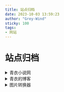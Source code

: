 ```yaml
---
title: 站点归档
date: 2023-10-03 13:59:23
author: "Grey-Wind"
sticky: 100
tags:
- 网站
---
```


# 站点归档

<details>
	<summary>青衣小说网</summary>
	<a class="level1" href="https://grey-wind.github.io/Novels/">GitHub Pages</a>
	<br>
	<a class="level1" href="https://qingyi-novels.zeabur.app/">Zeabur</a>
	<details>
		<summary class="level1">Vercel</summary>
		<a class="level2" href="https://qingyi-novels.vercel.app/">链接1</a>
		<br>
		<a class="level2" href="https://novels-grey-wind.vercel.app/">链接2</a>
		<br>
		<a class="level2" href="https://novels-git-main-grey-wind.vercel.app/">链接3</a>
	</details>
</details>
<details>
	<summary>青衣的博客</summary>
	<a class="level1" href="https://grey-wind.github.io/Blog/">GitHub Pages</a>
	<br>
	<a class="level1" href="https://qingyi-blog.zeabur.app/">Zeabur</a>
    <details>
		<summary class="level1">Vercel</summary>
		<a class="level2" href="https://qy-blog.vercel.app/">链接1</a>
		<br>
		<a class="level2" href="https://blog-grey-wind.vercel.app/">链接2</a>
		<br>
		<a class="level2" href="https://blog-git-main-grey-wind.vercel.app/">链接3</a>
	</details>
	<a class="level1" href="https://qingyi-studio.gitee.io/">Gitee</a>
</details>
<details>
	<summary>图片转换器</summary>
	<a class="level1" href="https://grey-wind.github.io/ImageConvert/">GitHub Pages</a>
	<br>
	<a class="level1" href="https://image-convert.zeabur.app/">Zeabur</a>
    <details>
		<summary class="level1">Vercel</summary>
		<a class="level2" href="https://image-convert.vercel.app/">链接1</a>
		<br>
		<a class="level2" href="https://image-convert-grey-wind.vercel.app/">链接2</a>
		<br>
		<a class="level2" href="https://image-convert-git-main-grey-wind.vercel.app/">链接3</a>
	</details>
	<a class="level1" href="https://qingyi-studio.gitee.io/imageconvert/">Gitee</a>
</details>
<style>
.level1 {
	padding-left: 3%;
	padding-right: 3%;
	padding: 0 3%;
}
.level2 {
	padding-left: 5%;
	padding-right: 5%;
	padding: 0 5%;
}
</style>
